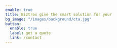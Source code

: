 ```yaml
---
enable: true
title: Biztrox give the smart solution for your
bg_image: "/images/background/cta.jpg"
button:
  enable: true
  label: get a quote
  link: /contact
---
```

